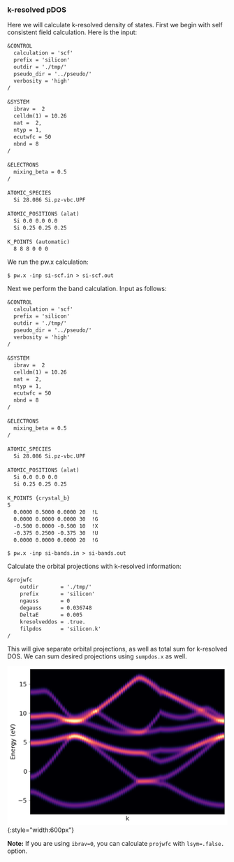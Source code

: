 ### k-resolved pDOS
Here we will calculate k-resolved density of states. First we begin with self consistent field calculation. Here is the input:
```
&CONTROL
  calculation = 'scf'
  prefix = 'silicon'
  outdir = './tmp/' 
  pseudo_dir = '../pseudo/'
  verbosity = 'high'
/

&SYSTEM
  ibrav =  2
  celldm(1) = 10.26
  nat =  2,
  ntyp = 1,
  ecutwfc = 50
  nbnd = 8
/

&ELECTRONS
  mixing_beta = 0.5
/

ATOMIC_SPECIES
  Si 28.086 Si.pz-vbc.UPF

ATOMIC_POSITIONS (alat)
  Si 0.0 0.0 0.0
  Si 0.25 0.25 0.25

K_POINTS (automatic)
  8 8 8 0 0 0 
```

We run the pw.x calculation:
```
$ pw.x -inp si-scf.in > si-scf.out 
```

Next we perform the band calculation. Input as follows: 
```
&CONTROL
  calculation = 'scf'
  prefix = 'silicon'
  outdir = './tmp/' 
  pseudo_dir = '../pseudo/'
  verbosity = 'high'
/

&SYSTEM
  ibrav =  2
  celldm(1) = 10.26
  nat =  2,
  ntyp = 1,
  ecutwfc = 50
  nbnd = 8
/

&ELECTRONS
  mixing_beta = 0.5
/

ATOMIC_SPECIES
  Si 28.086 Si.pz-vbc.UPF

ATOMIC_POSITIONS (alat)
  Si 0.0 0.0 0.0
  Si 0.25 0.25 0.25

K_POINTS {crystal_b}
5
  0.0000 0.5000 0.0000 20  !L
  0.0000 0.0000 0.0000 30  !G
  -0.500 0.0000 -0.500 10  !X
  -0.375 0.2500 -0.375 30  !U
  0.0000 0.0000 0.0000 20  !G
```
```
$ pw.x -inp si-bands.in > si-bands.out 
```
Calculate the orbital projections with k-resolved information:
```
&projwfc
    outdir       = './tmp/'
    prefix       = 'silicon'
    ngauss       = 0
    degauss      = 0.036748
    DeltaE       = 0.005
    kresolveddos = .true.
    filpdos      = 'silicon.k'
/
```
This will give separate orbital projections, as well as total sum for k-resolved DOS. We can sum desired projections using `sumpdos.x` as well. 

![kpdos.png](img/kpdos.png){:style="width:600px"} 

**Note:** If you are using `ibrav=0`, you can calculate `projwfc` with `lsym=.false.` option. 
